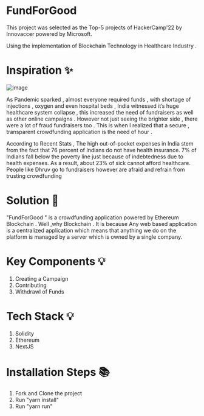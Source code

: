 # FundForGood


This project was selected as the Top-5 projects of HackerCamp'22 by Innovaccer powered by Microsoft.

Using the implementation of Blockchain Technology in Healthcare Industry .

# Inspiration ✨

![image](https://user-images.githubusercontent.com/64789514/166096534-1b4b05d5-560b-491b-9b34-686fbe5d6668.png)

As Pandemic sparked , almost everyone required funds , with shortage of injections , oxygen and even hospital beds , India witnessed it’s huge healthcare system collapse , this increased the need of fundraisers as well as other online campaigns . However not just seeing the brighter side  , there were a lot of fraud fundraisers too .
This is when I realized that a secure , transparent crowdfunding application is the need of hour .

According to Recent Stats , The high out-of-pocket expenses in India stem from
the fact that 76 percent of Indians do not have health insurance.
7% of Indians fall below the poverty line just because of
indebtedness due to health expenses.
As a result, about 23% of sick cannot afford healthcare. People like Dhruv go to fundraisers however are afraid and refrain from trusting crowdfunding 

# Solution 🤖

"FundForGood " is a crowdfunding application powered by Ethereum Blockchain .
Well  ,why Blockchain .
It is because Any web based application is a centralized application which means that anything we do on the platform is managed by a server which is owned by a single company.

# Key Components 💡

1. Creating a Campaign 
2. Contributing 
3. Withdrawl of Funds 

# Tech Stack 💡 

1. Solidity 
2. Ethereum 
3. NextJS 

# Installation Steps 📚

1. Fork and Clone the project 
2. Run "yarn install"
3. Run "yarn run" 

